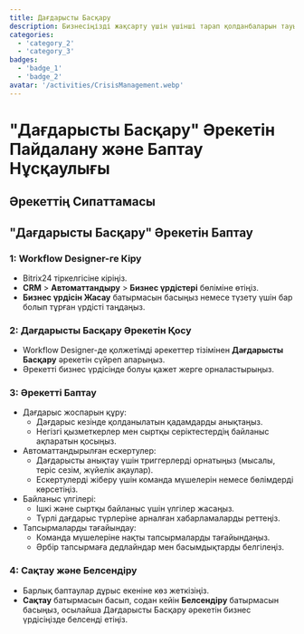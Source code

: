 ```yaml
---
title: Дағдарысты Басқару
description: Бизнесіңізді жақсарту үшін үшінші тарап қолданбаларын тауып, біріктіріңіз.
categories: 
  - 'category_2'
  - 'category_3'
badges: 
  - 'badge_1'
  - 'badge_2'
avatar: '/activities/CrisisManagement.webp'
---
```

# "Дағдарысты Басқару" Әрекетін Пайдалану және Баптау Нұсқаулығы

## Әрекеттің Сипаттамасы

## **"Дағдарысты Басқару" Әрекетін Баптау**

### 1: Workflow Designer-ге Кіру
- Bitrix24 тіркелгісіне кіріңіз.
- **CRM** > **Автоматтандыру** > **Бизнес үрдістері** бөліміне өтіңіз.
- **Бизнес үрдісін Жасау** батырмасын басыңыз немесе түзету үшін бар болып тұрған үрдісті таңдаңыз.

### 2: Дағдарысты Басқару Әрекетін Қосу
- Workflow Designer-де қолжетімді әрекеттер тізімінен **Дағдарысты Басқару** әрекетін сүйреп апарыңыз.
- Әрекетті бизнес үрдісінде болуы қажет жерге орналастырыңыз.

### 3: Әрекетті Баптау
- Дағдарыс жоспарын құру:
  - Дағдарыс кезінде қолданылатын қадамдарды анықтаңыз.
  - Негізгі қызметкерлер мен сыртқы серіктестердің байланыс ақпаратын қосыңыз.
- Автоматтандырылған ескертулер:
  - Дағдарысты анықтау үшін триггерлерді орнатыңыз (мысалы, теріс сезім, жүйелік ақаулар).
  - Ескертулерді жіберу үшін команда мүшелерін немесе бөлімдерді көрсетіңіз.
- Байланыс үлгілері:
  - Ішкі және сыртқы байланыс үшін үлгілер жасаңыз.
  - Түрлі дағдарыс түрлеріне арналған хабарламаларды реттеңіз.
- Тапсырмаларды тағайындау:
  - Команда мүшелеріне нақты тапсырмаларды тағайындаңыз.
  - Әрбір тапсырмаға дедлайндар мен басымдықтарды белгілеңіз.

### 4: Сақтау және Белсендіру
- Барлық баптаулар дұрыс екеніне көз жеткізіңіз.
- **Сақтау** батырмасын басып, содан кейін **Белсендіру** батырмасын басыңыз, осылайша Дағдарысты Басқару әрекетін бизнес үрдісіңізде белсенді етіңіз.